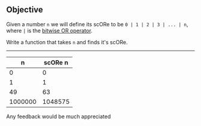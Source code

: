 ## Objective

Given a number `n` we will define its scORe to be `0 | 1 | 2 | 3 | ... | n`, where `|` is the [bitwise OR operator](https://en.wikipedia.org/wiki/Bitwise_operation#OR).

Write a function that takes `n` and finds it's scORe.

---------------------
|    n    | scORe n |
|---------|-------- |       
| 0       | 0 |
| 1       | 1 |
| 49      | 63 |
| 1000000 | 1048575 |

Any feedback would be much appreciated
